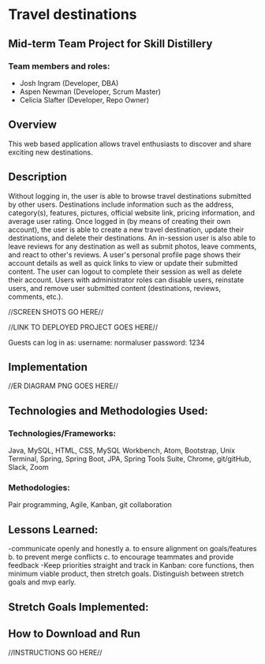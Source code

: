 # Travel destinations

## Mid-term Team Project for Skill Distillery

### Team members and roles:

* Josh Ingram (Developer, DBA)
* Aspen Newman (Developer, Scrum Master)
* Celicia Slafter (Developer, Repo Owner)

## Overview
This web based application allows travel enthusiasts to discover and share exciting new destinations.  

## Description  
Without logging in, the user is able to browse travel destinations submitted by other users.  Destinations include information such as the address, category(s), features, pictures, official website link, pricing information, and average user rating.  Once logged in (by means of creating their own account), the user is able to create a new travel destination, update their destinations, and delete their destinations.  An in-session user is also able to leave reviews for any destination as well as submit photos, leave comments, and react to other's reviews.  A user's personal profile page shows their account details as well as quick links to view or update their submitted content.   The user can logout to complete their session as well as delete their account.  Users with administrator roles can disable users, reinstate users, and remove user submitted content (destinations, reviews, comments, etc.).

//SCREEN SHOTS GO HERE//

//LINK TO DEPLOYED PROJECT GOES HERE//

Guests can log in as:
username: normaluser
password: 1234

## Implementation

//ER DIAGRAM PNG GOES HERE//

## Technologies and Methodologies Used:
### Technologies/Frameworks:
Java, MySQL, HTML, CSS, MySQL Workbench, Atom, Bootstrap, Unix Terminal, Spring, Spring Boot, JPA, Spring Tools Suite, Chrome, git/gitHub, Slack, Zoom

### Methodologies:
Pair programming, Agile, Kanban, git collaboration

## Lessons Learned:
-communicate openly and honestly
  a. to ensure alignment on goals/features
  b. to prevent merge conflicts
  c. to encourage teammates and provide feedback
-Keep priorities straight and track in Kanban:  core functions, then minimum viable product, then stretch goals. Distinguish between stretch goals and mvp early.  
## Stretch Goals Implemented:

## How to Download and Run
//INSTRUCTIONS GO HERE//
